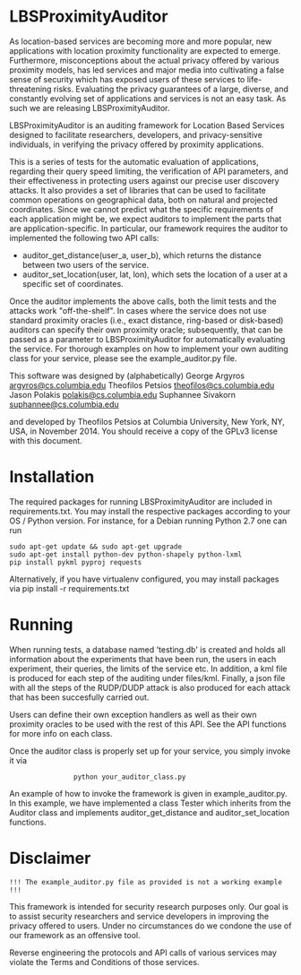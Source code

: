 LBSProximityAuditor
===================

As location-based services are becoming more and more popular, new
applications with location proximity functionality are expected to emerge.
Furthermore, misconceptions about the actual privacy offered by various
proximity models, has led services and major media into cultivating a
false sense of security which has exposed users of these services to
life-threatening risks. Evaluating the privacy guarantees of a large,
diverse, and constantly evolving set of applications and services is
not an easy task. As such we are releasing LBSProximityAuditor.

LBSProximityAuditor is an auditing framework for Location Based Services
designed to facilitate researchers, developers, and privacy-sensitive
individuals, in verifying the privacy offered by proximity applications.

This is a series of tests for the automatic evaluation of applications,
regarding their query speed limiting, the verification of API parameters, and
their effectiveness in protecting users against our precise user discovery attacks.
It also provides a set of libraries that can be used to facilitate
common operations on geographical data, both on natural and projected
coordinates.  Since we cannot predict what the specific requirements of each
application might be, we expect auditors to implement the parts that are
application-specific. In particular, our framework requires the auditor to
implemented the following two API calls:

* auditor_get_distance(user_a, user_b), which returns the distance between two
    users of the service.
* auditor_set_location(user, lat, lon), which sets the location of a user at
    a specific set of coordinates.

Once the auditor implements the above calls, both the limit tests and the
attacks work "off-the-shelf". In cases where the service does not use
standard proximity oracles (i.e., exact distance, ring-based or disk-based)
auditors can specify their own proximity oracle; subsequently, that can be
passed as a parameter to LBSProximityAuditor for automatically evaluating the service.
For thorough examples on how to implement your own auditing class for your
service, please see the example_auditor.py file.

This software was designed by (alphabetically)
George Argyros <argyros@cs.columbia.edu>
Theofilos Petsios <theofilos@cs.columbia.edu>
Jason Polakis <polakis@cs.columbia.edu>
Suphannee Sivakorn <suphannee@cs.columbia.edu>

and developed by Theofilos Petsios at Columbia University, New York, NY,
USA, in November 2014. You should receive a copy of the GPLv3 license
with this document.

Installation
============

The required packages for running LBSProximityAuditor are included in
requirements.txt. You may install the respective packages according to your
OS / Python version. For instance, for a Debian running Python 2.7 one can
run

    sudo apt-get update && sudo apt-get upgrade
    sudo apt-get install python-dev python-shapely python-lxml
    pip install pykml pyproj requests

Alternatively, if you have virtualenv configured, you may install packages
via
    pip install -r requirements.txt

Running
=======

When running tests, a database named 'testing.db' is created and holds all
information about the experiments that have been run, the users in each
experiment, their queries, the limits of the service etc. In addition, a kml
file is produced for each step of the auditing under files/kml. Finally, a
json file with all the steps of the RUDP/DUDP attack is also produced for
each attack that has been succesfully carried out.

Users can define their own exception handlers as well as their own
proximity oracles to be used with the rest of this API. See the API functions
for more info on each class.

Once the auditor class is properly set up for your service, you simply invoke
it via

                    python your_auditor_class.py

An example of how to invoke the framework is given in example_auditor.py. In
this example, we have implemented a class Tester which inherits from the Auditor
class and implements auditor_get_distance and auditor_set_location functions.

Disclaimer
==========
    !!! The example_auditor.py file as provided is not a working example !!!

This framework is intended for security research purposes only. Our goal is to
assist security researchers and service developers in improving the privacy
offered to users. Under no circumstances do we condone the use of our framework
as an offensive tool.

Reverse engineering the protocols and API calls of various services may violate
the Terms and Conditions of those services.


